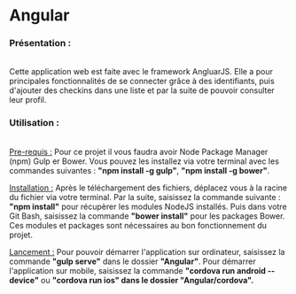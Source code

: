 # Angular

<h3>Présentation :</h3><br/>
Cette application web est faite avec le framework AngluarJS. 
Elle a pour principales fonctionnalités de se connecter grâce à des identifiants, puis d'ajouter des checkins dans une liste et par la suite de pouvoir consulter leur profil.

<h3>Utilisation :</h3><br/>
<u>Pre-requis :</u> Pour ce projet il vous faudra avoir Node Package Manager (npm) Gulp er Bower. Vous pouvez les installez via votre terminal avec les commandes suivantes : <strong>"npm install -g gulp"</strong>, <strong>"npm install -g bower"</strong>.

<u>Installation :</u> Après le téléchargement des fichiers, déplacez vous à la racine du fichier via votre terminal. Par la suite, saisissez la commande  suivante : <strong>"npm install"</strong> pour récupèrer les modules NodeJS installés. Puis dans votre Git Bash, saisissez la commande <strong>"bower install"</strong> pour les packages Bower. Ces modules et packages sont nécessaires au bon fonctionnement du projet.

<u>Lancement :</u> Pour pouvoir démarrer l'application  sur ordinateur, saisissez la commande <strong>"gulp serve"</strong> dans le dossier <strong>"Angular"</strong>.
Pour démarrer l'application sur mobile, saisissez la commande <strong>"cordova run android --device"</strong> ou <strong>"cordova run ios"<strong> dans le dossier <strong>"Angular/cordova"</strong>.

